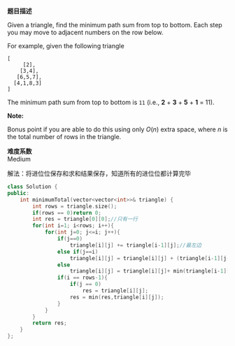**题目描述**  

Given a triangle, find the minimum path sum from top to bottom. Each step you may move to adjacent numbers on the row below.

For example, given the following triangle

```
[
     [2],
    [3,4],
   [6,5,7],
  [4,1,8,3]
]
```

The minimum path sum from top to bottom is `11` (i.e., **2** + **3** + **5** + **1** = 11).

**Note:**

Bonus point if you are able to do this using only *O*(*n*) extra space, where *n* is the total number of rows in the triangle.

**难度系数**    
Medium

解法：将进位位保存和求和结果保存，知道所有的进位位都计算完毕
```c++
class Solution {
public:
    int minimumTotal(vector<vector<int>>& triangle) {
        int rows = triangle.size();
        if(rows == 0)return 0;
        int res = triangle[0][0];//只有一行
        for(int i=1; i<rows; i++){
            for(int j=0; j<=i; j++){
                if(j==0)
                    triangle[i][j] += triangle[i-1][j];//最左边
                else if(j==i)
                    triangle[i][j] = triangle[i][j] + (triangle[i-1][j-1]);//最右边
                else
                    triangle[i][j] = triangle[i][j]+ min(triangle[i-1][j-1], triangle[i-1][j]);
                if(i == rows-1){
                    if(j == 0)
                        res = triangle[i][j];
                    res = min(res,triangle[i][j]);
                }
            }
        }
        return res;
    }
};
```